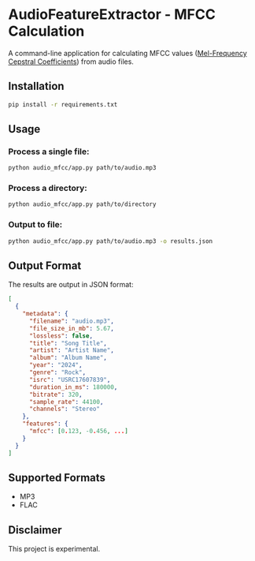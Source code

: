 # AudioFeatureExtractor - MFCC Calculation

A command-line application for calculating MFCC values ([Mel-Frequency Cepstral Coefficients](https://en.wikipedia.org/wiki/Mel-frequency_cepstrum)) from audio files.

## Installation

```bash
pip install -r requirements.txt
```

## Usage

### Process a single file:
```bash
python audio_mfcc/app.py path/to/audio.mp3
```

### Process a directory:
```bash
python audio_mfcc/app.py path/to/directory
```

### Output to file:
```bash
python audio_mfcc/app.py path/to/audio.mp3 -o results.json
```

## Output Format

The results are output in JSON format:
```json
[
  {
    "metadata": {
      "filename": "audio.mp3",
      "file_size_in_mb": 5.67,
      "lossless": false,
      "title": "Song Title",
      "artist": "Artist Name",
      "album": "Album Name",
      "year": "2024",
      "genre": "Rock",
      "isrc": "USRC17607839",
      "duration_in_ms": 180000,
      "bitrate": 320,
      "sample_rate": 44100,
      "channels": "Stereo"
    },
    "features": {
      "mfcc": [0.123, -0.456, ...]
    }
  }
]
```

## Supported Formats
- MP3
- FLAC 

## Disclaimer

This project is experimental.
